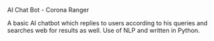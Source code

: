 AI Chat Bot - Corona Ranger

A basic AI chatbot which replies to users according to his queries and searches web for results as well.
Use of NLP and written in Python.
